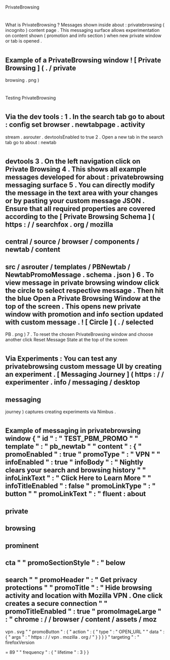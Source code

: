 #
PrivateBrowsing
#
#
What
is
PrivateBrowsing
?
Messages
shown
inside
about
:
privatebrowsing
(
incognito
)
content
page
.
This
messaging
surface
allows
experimentation
on
content
shown
(
promotion
and
info
section
)
when
new
private
window
or
tab
is
opened
.
#
#
#
Example
of
a
PrivateBrowsing
window
!
[
Private
Browsing
]
(
.
/
private
-
browsing
.
png
)
#
#
Testing
PrivateBrowsing
#
#
#
Via
the
dev
tools
:
1
.
In
the
search
tab
go
to
about
:
config
set
browser
.
newtabpage
.
activity
-
stream
.
asrouter
.
devtoolsEnabled
to
true
2
.
Open
a
new
tab
in
the
search
tab
go
to
about
:
newtab
#
devtools
3
.
On
the
left
navigation
click
on
Private
Browsing
4
.
This
shows
all
example
messages
developed
for
about
:
privatebrowsing
messaging
surface
5
.
You
can
directly
modify
the
message
in
the
text
area
with
your
changes
or
by
pasting
your
custom
message
JSON
.
Ensure
that
all
required
properties
are
covered
according
to
the
[
Private
Browsing
Schema
]
(
https
:
/
/
searchfox
.
org
/
mozilla
-
central
/
source
/
browser
/
components
/
newtab
/
content
-
src
/
asrouter
/
templates
/
PBNewtab
/
NewtabPromoMessage
.
schema
.
json
)
6
.
To
view
message
in
private
browsing
window
click
the
circle
to
select
respective
message
.
Then
hit
the
blue
Open
a
Private
Browsing
Window
at
the
top
of
the
screen
.
This
opens
new
private
window
with
promotion
and
info
section
updated
with
custom
message
.
!
[
Circle
]
(
.
/
selected
-
PB
.
png
)
7
.
To
reset
the
chosen
PrivateBrowsing
window
and
choose
another
click
Reset
Message
State
at
the
top
of
the
screen
#
#
#
Via
Experiments
:
You
can
test
any
privatebrowsing
custom
message
UI
by
creating
an
experiment
.
[
Messaging
Journey
]
(
https
:
/
/
experimenter
.
info
/
messaging
/
desktop
-
messaging
-
journey
)
captures
creating
experiments
via
Nimbus
.
#
#
#
Example
of
messaging
in
privatebrowsing
window
{
"
id
"
:
"
TEST_PBM_PROMO
"
"
template
"
:
"
pb_newtab
"
"
content
"
:
{
"
promoEnabled
"
:
true
"
promoType
"
:
"
VPN
"
"
infoEnabled
"
:
true
"
infoBody
"
:
"
Nightly
clears
your
search
and
browsing
history
"
"
infoLinkText
"
:
"
Click
Here
to
Learn
More
"
"
infoTitleEnabled
"
:
false
"
promoLinkType
"
:
"
button
"
"
promoLinkText
"
:
"
fluent
:
about
-
private
-
browsing
-
prominent
-
cta
"
"
promoSectionStyle
"
:
"
below
-
search
"
"
promoHeader
"
:
"
Get
privacy
protections
"
"
promoTitle
"
:
"
Hide
browsing
activity
and
location
with
Mozilla
VPN
.
One
click
creates
a
secure
connection
"
"
promoTitleEnabled
"
:
true
"
promoImageLarge
"
:
"
chrome
:
/
/
browser
/
content
/
assets
/
moz
-
vpn
.
svg
"
"
promoButton
"
:
{
"
action
"
:
{
"
type
"
:
"
OPEN_URL
"
"
data
"
:
{
"
args
"
:
"
https
:
/
/
vpn
.
mozilla
.
org
/
"
}
}
}
}
"
targeting
"
:
"
firefoxVersion
>
=
89
"
"
frequency
"
:
{
"
lifetime
"
:
3
}
}
